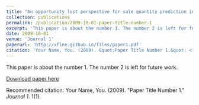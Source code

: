 ```yaml
---
title: "An opportunity lost perspective for sale quantity prediction in retail convenience store"
collection: publications
permalink: /publication/2009-10-01-paper-title-number-1
excerpt: 'This paper is about the number 1. The number 2 is left for future work.'
date: 2009-10-01
venue: 'Journal 1'
paperurl: 'http://xflee.github.io/files/paper1.pdf'
citation: 'Your Name, You. (2009). &quot;Paper Title Number 1.&quot; <i>Journal 1</i>. 1(1).'
---
```

This paper is about the number 1. The number 2 is left for future work.

[Download paper here](http://xflee.github.io/files/paper1.pdf)

Recommended citation: Your Name, You. (2009). "Paper Title Number 1." <i>Journal 1</i>. 1(1).
